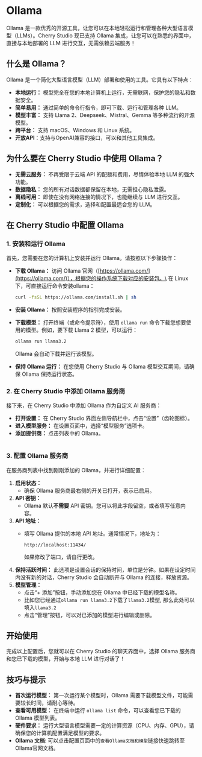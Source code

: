 # Ollama

Ollama 是一款优秀的开源工具，让您可以在本地轻松运行和管理各种大型语言模型（LLMs）。Cherry Studio 现已支持 Ollama 集成，让您可以在熟悉的界面中，直接与本地部署的 LLM 进行交互，无需依赖云端服务！

## 什么是 Ollama？

Ollama 是一个简化大型语言模型（LLM）部署和使用的工具。它具有以下特点：

* **本地运行：** 模型完全在您的本地计算机上运行，无需联网，保护您的隐私和数据安全。
* **简单易用：** 通过简单的命令行指令，即可下载、运行和管理各种 LLM。
* **模型丰富：** 支持 Llama 2、Deepseek、Mistral、Gemma 等多种流行的开源模型。
* **跨平台：** 支持 macOS、Windows 和 Linux 系统。
* **开放API**：支持与OpenAI兼容的接口，可以和其他工具集成。

## 为什么要在 Cherry Studio 中使用 Ollama？

* **无需云服务：** 不再受限于云端 API 的配额和费用，尽情体验本地 LLM 的强大功能。
* **数据隐私：** 您的所有对话数据都保留在本地，无需担心隐私泄露。
* **离线可用：** 即使在没有网络连接的情况下，也能继续与 LLM 进行交互。
* **定制化：** 可以根据您的需求，选择和配置最适合您的 LLM。

## 在 Cherry Studio 中配置 Ollama

### **1. 安装和运行 Ollama**

首先，您需要在您的计算机上安装并运行 Ollama。请按照以下步骤操作：

*   **下载 Ollama：** 访问 Ollama 官网（[https://ollama.com/](https://ollama.com/)），根据您的操作系统下载对应的安装包。\
    在 Linux 下，可直接运行命令安装ollama：

    ```sh
    curl -fsSL https://ollama.com/install.sh | sh
    ```
* **安装 Ollama：** 按照安装程序的指引完成安装。
*   **下载模型：** 打开终端（或命令提示符），使用 `ollama run` 命令下载您想要使用的模型。例如，要下载 Llama 2 模型，可以运行：

    ```sh
    ollama run llama3.2
    ```

    Ollama 会自动下载并运行该模型。
* **保持 Ollama 运行：** 在您使用 Cherry Studio 与 Ollama 模型交互期间，请确保 Ollama 保持运行状态。

### **2. 在 Cherry Studio 中添加 Ollama 服务商**

接下来，在 Cherry Studio 中添加 Ollama 作为自定义 AI 服务商：

* **打开设置：** 在 Cherry Studio 界面左侧导航栏中，点击“设置”（齿轮图标）。
* **进入模型服务：** 在设置页面中，选择“模型服务”选项卡。
* **添加提供商：** 点击列表中的 Ollama。

<figure><img src="../../.gitbook/assets/image (5) (3).png" alt=""><figcaption></figcaption></figure>

### **3. 配置 Ollama 服务商**

在服务商列表中找到刚刚添加的 Ollama，并进行详细配置：

1. **启用状态：**
   * 确保 Ollama 服务商最右侧的开关已打开，表示已启用。
2. **API 密钥：**
   * Ollama 默认**不需要** API 密钥。您可以将此字段留空，或者填写任意内容。
3. **API 地址：**
   *   填写 Ollama 提供的本地 API 地址。通常情况下，地址为：

       ```
       http://localhost:11434/
       ```

       如果修改了端口，请自行更改。
4. **保持活跃时间：** 此选项是设置会话的保持时间，单位是分钟。如果在设定时间内没有新的对话，Cherry Studio 会自动断开与 Ollama 的连接，释放资源。
5. **模型管理：**
   * 点击“+ 添加”按钮，手动添加您在 Ollama 中已经下载的模型名称。
   * 比如您已经通过`ollama run llama3.2`下载了`llama3.2`模型, 那么此处可以填入`llama3.2`
   * 点击“管理”按钮，可以对已添加的模型进行编辑或删除。

## 开始使用

完成以上配置后，您就可以在 Cherry Studio 的聊天界面中，选择 Ollama 服务商和您已下载的模型，开始与本地 LLM 进行对话了！

## 技巧与提示

* **首次运行模型：** 第一次运行某个模型时，Ollama 需要下载模型文件，可能需要较长时间，请耐心等待。
* **查看可用模型：** 在终端中运行 `ollama list` 命令，可以查看您已下载的 Ollama 模型列表。
* **硬件要求：** 运行大型语言模型需要一定的计算资源（CPU、内存、GPU），请确保您的计算机配置满足模型的要求。
* **Ollama 文档**: 可以点击配置页面中的`查看Ollama文档和模型`链接快速跳转至Ollama官网文档。
